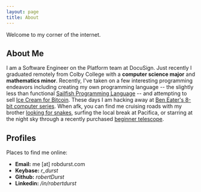 ```yaml
---
layout: page
title: About
---
```


Welcome to my corner of the internet.

## About Me

I am a Software Engineer on the Platform team at DocuSign. Just recently I graduated remotely from Colby College with a **computer science major** and **mathematics minor**. Recently, I've taken on a few interesting programming endeavors including creating my own programming language -- the slightly less than functional [Sailfish Programming Language](https://github.com/sailfish-lang/sailfishc) -- and attempting to sell [Ice Cream for Bitcoin](https://www.coindesk.com/bitcoin-lightning-risky-maybe-ice-cream-will-tempt). These days I am hacking away at [Ben Eater's 8-bit computer series](https://eater.net/8bit/). When afk, you can find me cruising roads with my brother [looking for snakes](https://robbob77.github.io/), surfing the local break at Pacifica, or starring at the night sky through a recently purchased [beginner telescope](https://shop.astronomerswithoutborders.org/products/awb-onesky-reflector-telescope).

## Profiles

Places to find me online:

* **Email:** me [at] robdurst.com <br>
* **Keybase:** *r_durst* <br>
* **Github:** *robertDurst* <br>
* **Linkedin:** */in/robertdurst*
